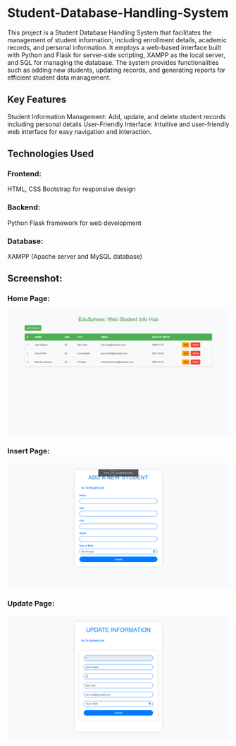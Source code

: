 # Student-Database-Handling-System

This project is a Student Database Handling System that facilitates the management of student information, including enrollment details, academic records, and personal information. It employs a web-based interface built with Python and Flask for server-side scripting, XAMPP as the local server, and SQL for managing the database. The system provides functionalities such as adding new students, updating records, and generating reports for efficient student data management.

## Key Features
Student Information Management: Add, update, and delete student records including personal details
User-Friendly Interface: Intuitive and user-friendly web interface for easy navigation and interaction.

## Technologies Used
### Frontend:

HTML, CSS
Bootstrap for responsive design

### Backend:

Python
Flask framework for web development

### Database:

XAMPP (Apache server and MySQL database)

## Screenshot:

### Home Page:
<img src="https://github.com/Rajkadam21/images/blob/main/Screenshot%202024-02-20%20143226.png" />

### Insert Page:
<img src="https://github.com/Rajkadam21/images/blob/main/Screenshot%202024-02-20%20143411.png" />

### Update Page:
<img src="https://github.com/Rajkadam21/images/blob/main/Screenshot%202024-02-20%20143335.png" />




